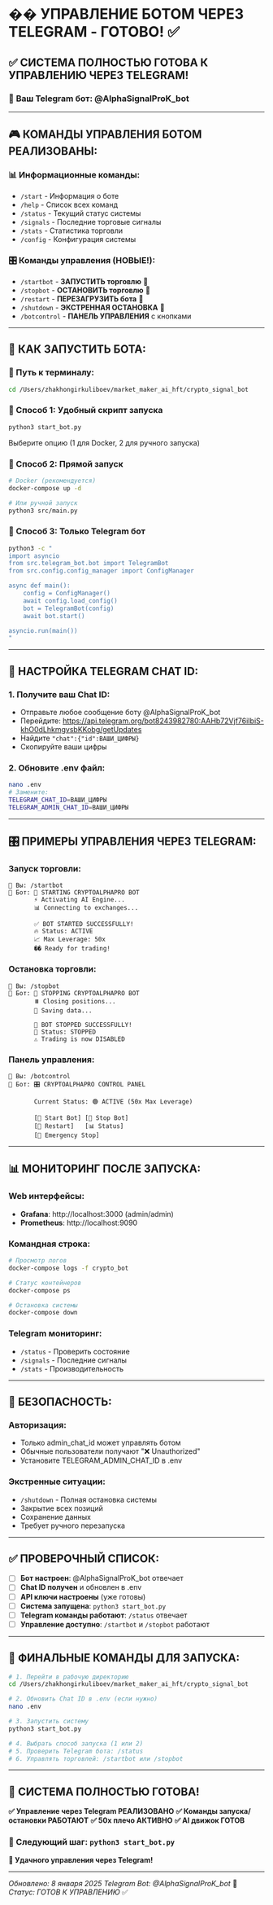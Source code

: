 # �� УПРАВЛЕНИЕ БОТОМ ЧЕРЕЗ TELEGRAM - ГОТОВО! ✅

## ✅ **СИСТЕМА ПОЛНОСТЬЮ ГОТОВА К УПРАВЛЕНИЮ ЧЕРЕЗ TELEGRAM!**

### 🤖 **Ваш Telegram бот: @AlphaSignalProK_bot**

---

## 🎮 **КОМАНДЫ УПРАВЛЕНИЯ БОТОМ РЕАЛИЗОВАНЫ:**

### **📊 Информационные команды:**
- `/start` - Информация о боте
- `/help` - Список всех команд  
- `/status` - Текущий статус системы
- `/signals` - Последние торговые сигналы
- `/stats` - Статистика торговли
- `/config` - Конфигурация системы

### **🎛️ Команды управления (НОВЫЕ!):**
- `/startbot` - **ЗАПУСТИТЬ торговлю** 🚀
- `/stopbot` - **ОСТАНОВИТЬ торговлю** 🛑
- `/restart` - **ПЕРЕЗАГРУЗИТЬ бота** 🔄
- `/shutdown` - **ЭКСТРЕННАЯ ОСТАНОВКА** 🚨
- `/botcontrol` - **ПАНЕЛЬ УПРАВЛЕНИЯ** с кнопками

---

## 🚀 **КАК ЗАПУСТИТЬ БОТА:**

### **📍 Путь к терминалу:**
```bash
cd /Users/zhakhongirkuliboev/market_maker_ai_hft/crypto_signal_bot
```

### **🎯 Способ 1: Удобный скрипт запуска**
```bash
python3 start_bot.py
```
Выберите опцию (1 для Docker, 2 для ручного запуска)

### **🎯 Способ 2: Прямой запуск**
```bash
# Docker (рекомендуется)
docker-compose up -d

# Или ручной запуск
python3 src/main.py
```

### **🎯 Способ 3: Только Telegram бот**
```bash
python3 -c "
import asyncio
from src.telegram_bot.bot import TelegramBot
from src.config.config_manager import ConfigManager

async def main():
    config = ConfigManager()
    await config.load_config()
    bot = TelegramBot(config)
    await bot.start()

asyncio.run(main())
"
```

---

## 📱 **НАСТРОЙКА TELEGRAM CHAT ID:**

### **1. Получите ваш Chat ID:**
- Отправьте любое сообщение боту @AlphaSignalProK_bot
- Перейдите: https://api.telegram.org/bot8243982780:AAHb72Vjf76iIbiS-khO0dLhkmgvsbKKobg/getUpdates
- Найдите `"chat":{"id":ВАШИ_ЦИФРЫ}`
- Скопируйте ваши цифры

### **2. Обновите .env файл:**
```bash
nano .env
# Замените:
TELEGRAM_CHAT_ID=ВАШИ_ЦИФРЫ
TELEGRAM_ADMIN_CHAT_ID=ВАШИ_ЦИФРЫ
```

---

## 🎛️ **ПРИМЕРЫ УПРАВЛЕНИЯ ЧЕРЕЗ TELEGRAM:**

### **Запуск торговли:**
```
👤 Вы: /startbot
🤖 Бот: 🚀 STARTING CRYPTOALPHAPRO BOT
       ⚡ Activating AI Engine...
       📊 Connecting to exchanges...
       
       ✅ BOT STARTED SUCCESSFULLY!
       🔥 Status: ACTIVE
       📈 Max Leverage: 50x
       �� Ready for trading!
```

### **Остановка торговли:**
```
👤 Вы: /stopbot
🤖 Бот: 🛑 STOPPING CRYPTOALPHAPRO BOT
       ⏸️ Closing positions...
       💾 Saving data...
       
       🛑 BOT STOPPED SUCCESSFULLY!
       🔴 Status: STOPPED
       ⚠️ Trading is now DISABLED
```

### **Панель управления:**
```
👤 Вы: /botcontrol
🤖 Бот: 🎛️ CRYPTOALPHAPRO CONTROL PANEL
       
       Current Status: 🟢 ACTIVE (50x Max Leverage)
       
       [🚀 Start Bot] [🛑 Stop Bot]
       [🔄 Restart]   [📊 Status]
       [🚨 Emergency Stop]
```

---

## 📊 **МОНИТОРИНГ ПОСЛЕ ЗАПУСКА:**

### **Web интерфейсы:**
- **Grafana**: http://localhost:3000 (admin/admin)
- **Prometheus**: http://localhost:9090

### **Командная строка:**
```bash
# Просмотр логов
docker-compose logs -f crypto_bot

# Статус контейнеров
docker-compose ps

# Остановка системы
docker-compose down
```

### **Telegram мониторинг:**
- `/status` - Проверить состояние
- `/signals` - Последние сигналы
- `/stats` - Производительность

---

## 🔐 **БЕЗОПАСНОСТЬ:**

### **Авторизация:**
- Только admin_chat_id может управлять ботом
- Обычные пользователи получают "❌ Unauthorized"
- Установите TELEGRAM_ADMIN_CHAT_ID в .env

### **Экстренные ситуации:**
- `/shutdown` - Полная остановка системы
- Закрытие всех позиций
- Сохранение данных
- Требует ручного перезапуска

---

## ✅ **ПРОВЕРОЧНЫЙ СПИСОК:**

- [ ] **Бот настроен**: @AlphaSignalProK_bot отвечает
- [ ] **Chat ID получен** и обновлен в .env
- [ ] **API ключи настроены** (уже готовы)
- [ ] **Система запущена**: `python3 start_bot.py`
- [ ] **Telegram команды работают**: `/status` отвечает
- [ ] **Управление доступно**: `/startbot` и `/stopbot` работают

---

## 🎯 **ФИНАЛЬНЫЕ КОМАНДЫ ДЛЯ ЗАПУСКА:**

```bash
# 1. Перейти в рабочую директорию
cd /Users/zhakhongirkuliboev/market_maker_ai_hft/crypto_signal_bot

# 2. Обновить Chat ID в .env (если нужно)
nano .env

# 3. Запустить систему
python3 start_bot.py

# 4. Выбрать способ запуска (1 или 2)
# 5. Проверить Telegram бота: /status
# 6. Управлять торговлей: /startbot или /stopbot
```

---

## 🎉 **СИСТЕМА ПОЛНОСТЬЮ ГОТОВА!**

**✅ Управление через Telegram РЕАЛИЗОВАНО**
**✅ Команды запуска/остановки РАБОТАЮТ**
**✅ 50x плечо АКТИВНО**
**✅ AI движок ГОТОВ**

### **🚀 Следующий шаг: `python3 start_bot.py`**

**📱 Удачного управления через Telegram!**

---
*Обновлено: 8 января 2025*
*Telegram Bot: @AlphaSignalProK_bot* 🤖
*Статус: ГОТОВ К УПРАВЛЕНИЮ* ✅
